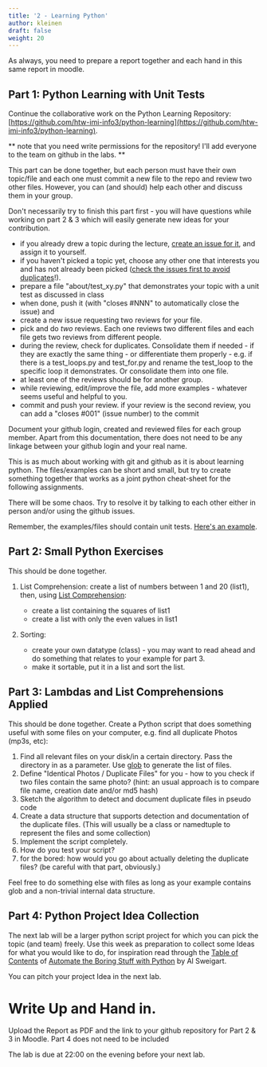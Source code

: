 ```yaml
---
title: '2 - Learning Python'
author: kleinen
draft: false
weight: 20
---
```


As always, you need to prepare a report together and each hand in this same report in moodle.

## Part 1: Python Learning with Unit Tests

Continue the collaborative work on the Python Learning Repository: [https://github.com/htw-imi-info3/python-learning](https://github.com/htw-imi-info3/python-learning). 

** note that you need write permissions for the repository! I'll add everyone to the team on github in the labs. **

This part can be done together, but each person must have their own topic/file and each one must commit a new file to the repo and review two other files. However, you can (and should) help each other and discuss them in your group. 

Don't necessarily try to finish this part first - you will have questions while working on part 2 & 3 which will easily generate new ideas for your contribution.


- if you already drew a topic during the lecture, [create an issue for it](https://github.com/htw-imi-info3/python-learning/issues/new), and assign it to yourself.
- if you haven't picked a topic yet, choose any other one that interests you and has not already been picked ([check the issues first to avoid duplicates](https://github.com/htw-imi-info3/python-learning/issues)!).
- prepare a file "about/test_xy.py" that demonstrates your topic with a unit test as discussed in class
- when done, push it (with "closes #NNN" to automatically close the issue) and
-  create a new issue requesting two reviews for your file.
- pick and do *two* reviews. Each one reviews two different files and each file gets two reviews from different people. 
- during the review, check for duplicates. Consolidate them if needed - if they are exactly the same thing - or differentiate them properly - e.g. if there is a test_loops.py and test_for.py and rename the test_loop to the specific loop it demonstrates. Or consolidate them into one file. 
- at least one of the reviews should be for another group.
- while reviewing, edit/improve the file, add more examples - whatever seems useful and helpful to you.
- commit and push your review. if your review is the second review, you can add a "closes #001" (issue number) to the commit

Document your github login, created and reviewed files for each group member. Apart from this documentation, there does not need to be any linkage between your github login and your real name.

This is as much about working with git and github as it is about learning python. The files/examples can be short and small, but try to create something together that works as a joint python cheat-sheet for the following assignments.

There will be some chaos. Try to resolve it by talking to each other either in person and/or using the github issues.

Remember, the examples/files should contain unit tests. [Here's an example](https://github.com/htw-imi-info3/python-learning/issues/1).

## Part 2: Small Python Exercises
This should be done together.

1. List Comprehension: 
    create a list of numbers between 1 and 20 (list1), then, using [List Comprehension](https://docs.python.org/3/tutorial/datastructures.html#list-comprehensions):
    - create a list containing the squares of list1 
    - create a list with only the even values in list1

2. Sorting:
   - create your own datatype (class) - you may want to read ahead and do something that relates to your example for part 3.
   - make it sortable, put it in a list and sort the list.

## Part 3: Lambdas and List Comprehensions Applied

This should be done together. Create a Python script that does something useful with some files on your computer,
 e.g. find all duplicate Photos (mp3s, etc):

1. Find all relevant files on your disk/in a certain directory. Pass the directory in as a parameter.
    Use [glob](https://docs.python.org/3/library/glob.html) to generate the list of files.
2. Define "Identical Photos / Duplicate Files" for you - how to you check if two files
    contain the same photo? (hint: an usual approach is to compare file name, creation date and/or md5 hash)
3. Sketch the algorithm to detect and document duplicate files in pseudo code
3. Create a data structure that supports detection and documentation of the duplicate files. 
   (This will usually be a class or namedtuple to represent the files and some collection) 
4. Implement the script completely.
4. How do you test your script?
5. for the bored: how would you go about actually deleting the duplicate files? (be careful with that part, obviously.)

Feel free to do something else with files as long as your example contains glob and a non-trivial internal data structure.

## Part 4: Python Project Idea Collection

The next lab will be a larger python script project for which you can pick the topic (and team) freely. Use this week as preparation to collect some Ideas for what you would like to do, for inspiration read through
 the [Table of Contents](https://automatetheboringstuff.com/#toc) of [Automate the Boring Stuff with Python](https://automatetheboringstuff.com/) by Al Sweigart.

You can pitch your project Idea in the next lab.

# Write Up and Hand in.

Upload the Report as PDF and the link to your github repository for Part 2 & 3 in Moodle.
Part 4 does not need to be included

The lab is due at 22:00 on the evening before your next lab.



   